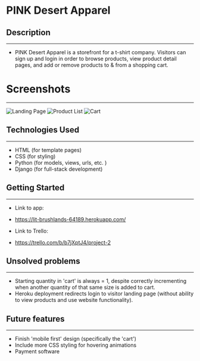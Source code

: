 # PINK Desert Apparel 

## Description
_________________________________________________________________
* PINK Desert Apparel is a storefront for a t-shirt company. Visitors can sign up and login in order to browse products, view product detail pages, and add or remove products to & from a shopping cart.  

# Screenshots
_________________________________________________________________
![Landing Page](https://i.imgur.com/5n5w4kg.png)
![Product List](https://i.imgur.com/w4Ppk1H.png)
![Cart](https://i.imgur.com/VlqztQS.png)

## Technologies Used
_________________________________________________________________
* HTML (for template pages)
* CSS (for styling)
* Python (for models, views, urls, etc. )
* Django (for full-stack development)

## Getting Started
_________________________________________________________________
* Link to app:
* https://lit-brushlands-64189.herokuapp.com/

* Link to Trello:
* https://trello.com/b/b7jXptJ4/project-2
 
## Unsolved problems
_________________________________________________________________
* Starting quantity in 'cart' is always = 1, despite correctly incrementing when another quantity of that same size is added to cart.
* Heroku deployment redirects login to visitor landing page (without ability to view products and use website functionality).

## Future features
_________________________________________________________________
* Finish 'mobile first' design (specifically the 'cart')
* Include more CSS styling for hovering animations
* Payment software 
